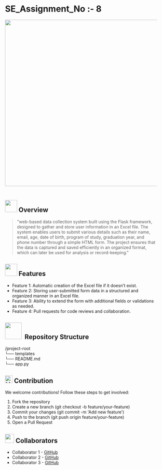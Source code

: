                                                    

# SE_Assignment_No :- 8


<img src="https://user-images.githubusercontent.com/74038190/212750996-938b257b-266c-45a7-9af7-655341c0f58b.gif" width="900px"  height="550px">
<br><br>


## <img src="https://github.com/Anmol-Baranwal/Cool-GIFs-For-GitHub/assets/74038190/2c0eef4b-7b75-42bd-9722-4bea97a2d532" width="40"> Overview
 
> "web-based data collection system built using the Flask framework, designed to gather and store user information in an Excel file. The system enables users to submit various details such as their name, email, age, date of birth, program of study, graduation year, and phone number through a simple HTML form. The project ensures that the data is captured and saved efficiently in an organized format, which can later be used for analysis or record-keeping."

## <img src="https://github.com/Anmol-Baranwal/Cool-GIFs-For-GitHub/assets/74038190/fa83eeb9-f4e2-4d85-93f0-688af11babf8" width="40"> Features

- Feature 1: Automatic creation of the Excel file if it doesn’t exist.
- Feature 2: Storing user-submitted form data in a structured and organized manner in an Excel file.
- Feature 3: Ability to extend the form with additional fields or validations as needed.
- Feature 4: Pull requests for code reviews and collaboration.


## <img src="https://user-images.githubusercontent.com/74038190/212281775-b468df30-4edc-4bf8-a4ee-f52e1aaddc86.gif" width="55">&nbsp; Repository Structure


/project-root<br>
└── templates<br>
└── README.md<br>
└── app.py



## <img src="https://user-images.githubusercontent.com/74038190/216120981-b9507c36-0e04-4469-8e27-c99271b45ba5.png" alt="Handshake" width="25" />  Contribution
We welcome contributions! Follow these steps to get involved:

1. Fork the repository
2. Create a new branch (git checkout -b feature/your-feature)
3. Commit your changes (git commit -m 'Add new feature')
4. Push to the branch (git push origin feature/your-feature)
5. Open a Pull Request



## <img src="https://user-images.githubusercontent.com/74038190/212284087-bbe7e430-757e-4901-90bf-4cd2ce3e1852.gif" width="30">  Collaborators
- Collaborator 1 - [GitHub](https://github.com/sakshipowar1612)
- Collaborator 2 - [GitHub](https://github.com/MNP2003)
- Collaborator 3 - [GitHub](https://github.com/Vaishnavivp22)




